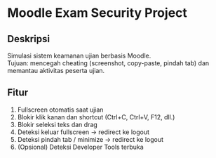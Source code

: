 # Moodle Exam Security Project

## Deskripsi
Simulasi sistem keamanan ujian berbasis Moodle.  
Tujuan: mencegah cheating (screenshot, copy-paste, pindah tab) dan memantau aktivitas peserta ujian.

## Fitur
1. Fullscreen otomatis saat ujian
2. Blokir klik kanan dan shortcut (Ctrl+C, Ctrl+V, F12, dll.)
3. Blokir seleksi teks dan drag
4. Deteksi keluar fullscreen → redirect ke logout
5. Deteksi pindah tab / minimize → redirect ke logout
6. (Opsional) Deteksi Developer Tools terbuka
